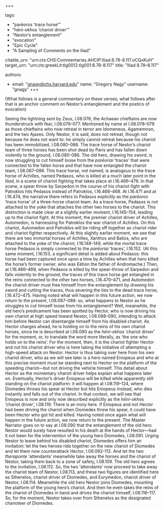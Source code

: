 +++

tags:
- "parēoros ‘trace horse’"
- "hēni-okhos ‘chariot driver’"
- "Nestor’s entanglement"
- "evocation"
- "Epic Cycle"
- "A Sampling of Comments on the Iliad"

citable_urn: "urn:cts:CHS:Commentaries.AHCIP:Iliad.8.78-8.117.oCQxKuH"
target_urn: "urn:cts:greekLit:tlg0012.tlg001:8.78-8.117"
title: "Iliad 8.78–8.117"

authors:
- email: "gnagy@chs.harvard.edu"
  name: "Gregory Nagy"
  username: "gnagy"
+++

<p>(What follows is a general commentary on these verses; what follows after that is an anchor comment on Nestor’s entanglement and the poetics of evocation) </p><p>Seeing the lightning sent by Zeus, I.08.076, the Achaean chieftains are now thunderstruck with fear, I.08.076–077. Mentioned by name at I.08.078–079 as those chieftains who now retreat in terror are Idomeneus, Agamemnon, and the two Ajaxes. Only Nestor, it is said, does not retreat, though not because he does not want to: he simply cannot retreat because his chariot has been immobilized, I.08.080-086. The trace horse of Nestor’s chariot team of three horses has been shot dead by Paris and has fallen down violently to the ground, I.08.080-086. The old hero, drawing his sword, is now struggling to cut himself loose from the <em>parēoriai</em> ‘traces’ that were connected to the fallen horse and that have now entangled the chariot team, I.08.087–088. This trace horse, not named, is analogous to the trace horse of Achilles, named Pedasos, who is killed at a much later point in the <em>Iliad</em>, in a scene of chariot fighting that takes place at I.16.466–476. In that scene, a spear throw by Sarpedon in the course of his chariot fight with Patroklos hits Pedasos instead of Patroklos, I.16.466–468. At I.16.471 and at I.16.474, the narrative there refers to Pedasos explicitly as the <em>parēoros</em> ‘trace horse’ of a three-horse chariot team. As a trace horse, Pedasos is not attached to the yoke that attaches the other two horses to the chariot. This distinction is made clear at a slightly earlier moment, I.16.145–154, leading up to the chariot fight. At this moment, the premier chariot driver of Achilles, Automedon, is harnessing for Patroklos the war chariot of Achilles. On this chariot, Automedon and Patroklos will be riding off together as chariot rider and chariot fighter respectively. At this slightly earlier moment, we see that there are two immortal horses of Achilles, Xanthos and Balios, who are attached to the yoke of the chariot, I.16.148–149, while the mortal trace horse Pedasos is simply connected to the <em>parēoriai</em> ‘traces’, I.16.152. (At this same moment, I.16.153, a significant detail is added about Pedasos: this horse had been captured once upon a time by Achilles when that hero killed the horse’s former owner, who was Eëtion the father of Andromache.) Then, at I.16.466–469, when Pedasos is killed by the spear-throw of Sarpedon and falls violently to the ground, the traces of this trace horse get entangled in the reins connected to the other two horses, I.16.470–471, and Automedon the chariot driver must free himself from the entanglement by drawing his sword and cutting the traces, thus severing the ties to the dead trace horse, Ι.16.472–475. Having noted what will happen in this future action, we now return to the present, I.08.087–088: so, what happens to Nestor as he struggles to cut himself loose from his entanglement? Well, meanwhile, the old hero’s predicament has been spotted by Hector, who is now driving his own chariot at high speed toward Nestor, I.08.088–090, intending to attack him before Nestor can disentangle himself from his disabled chariot. As Hector charges ahead, he is holding on to the reins of his own chariot horses, since he is described at I.08.090 as the <em>hēni-okhos</em> ‘chariot driver’ for the moment, or, to translate the word more literally, as ‘the one who holds on to the reins’. For the moment, then, it is the chariot fighter Hector and not his chariot driver who is here taking the initiative of attempting a high-speed attack on Nestor. Hector is thus taking over here from his own chariot driver, who as we will see later is a hero named Eniopeus and who at this precise moment must be standing next to Hector on the platform of the speeding chariot—but not driving the vehicle himself. This detail about Hector as the momentary chariot driver helps explain what happens later on. Eventually, Hector’s driver Eniopeus will be killed while apparently still standing on the chariot platform: it will happen at I.08.119–124, where Diomedes throws his spear at Hector but hits Eniopeus instead, who dies instantly and falls out of the chariot. In that context, we will see that Eniopeus is now and only now described explicitly as the <em>hēni-okho</em>s ‘chariot driver’, I.08.119. There is an irony here. If Eniopeus and not Hector had been driving the chariot when Diomedes threw his spear, it could have been Hector who got hit and killed. Having noted once again what will happen in the future action, we now return to the present. The Master Narrator goes on to say at I.08.090 that the entanglement of the old hero Nestor would surely have resulted in his death at the hands of Hector—had it not been for the intervention of the young hero Diomedes, I.08.091. Urging Nestor to leave behind his disabled chariot, Diomedes offers him an invitation: let the two heroes ride together on the new chariot of Diomedes and let them now counterattack Hector, I.08.092–112. And let the two <em>theraponte</em> ‘attendants’ meanwhile take away the horses and the chariot of Nestor, taking them back to a zone of safety, I.08.109. The old hero agrees to the invitation, I.08.112. So, the two ‘attendants’ now proceed to take away the chariot team of Nestor, I.08.113, and these two figures are identified here as Sthenelos, chariot driver of Diomedes, and Eurymedon, chariot driver of Nestor, I.08.114. Meanwhile the old hero Nestor joins Diomedes, mounting the platform of the young hero’s chariot. And then he even takes the reins of the chariot of Diomedes in hand and drives the chariot himself, I.08.116–117. So, for the moment, Nestor takes over from Sthenelos as the designated charioteer of Diomedes. </p>